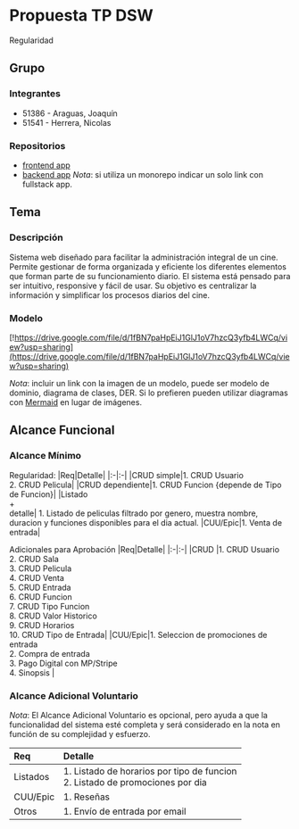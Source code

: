 # Propuesta TP DSW

Regularidad

## Grupo
### Integrantes
* 51386 - Araguas, Joaquín
* 51541 - Herrera, Nicolas

### Repositorios
* [frontend app](http://hyperlinkToGihubOrGitlab)
* [backend app](http://hyperlinkToGihubOrGitlab)
*Nota*: si utiliza un monorepo indicar un solo link con fullstack app.

## Tema
### Descripción
Sistema web diseñado para facilitar la administración integral de un cine. Permite gestionar de forma organizada y eficiente los diferentes elementos que forman parte de su funcionamiento diario. El sistema está pensado para ser intuitivo, responsive y fácil de usar. Su objetivo es centralizar la información y simplificar los procesos diarios del cine.


### Modelo
[!https://drive.google.com/file/d/1fBN7paHpEiJ1GlJ1oV7hzcQ3yfb4LWCq/view?usp=sharing](https://drive.google.com/file/d/1fBN7paHpEiJ1GlJ1oV7hzcQ3yfb4LWCq/view?usp=sharing)

*Nota*: incluir un link con la imagen de un modelo, puede ser modelo de dominio, diagrama de clases, DER. Si lo prefieren pueden utilizar diagramas con [Mermaid](https://mermaid.js.org) en lugar de imágenes.

## Alcance Funcional 

### Alcance Mínimo

Regularidad:
|Req|Detalle|
|:-|:-|
|CRUD simple|1. CRUD Usuario<br>2. CRUD Pelicula|
|CRUD dependiente|1. CRUD Funcion {depende de Tipo de Funcion}|
|Listado<br>+<br>detalle| 1. Listado de peliculas filtrado por genero, muestra nombre, duracion y funciones disponibles para el dia actual. 
|CUU/Epic|1. Venta de entrada|


Adicionales para Aprobación
|Req|Detalle|
|:-|:-|
|CRUD |1. CRUD Usuario<br>2. CRUD Sala<br>3. CRUD Pelicula<br>4. CRUD Venta<br>5. CRUD Entrada<br>6. CRUD Funcion<br>7. CRUD Tipo Funcion<br>8. CRUD Valor Historico <br> 9. CRUD Horarios <br> 10. CRUD Tipo de Entrada|
|CUU/Epic|1. Seleccion de promociones de entrada<br>2. Compra de entrada<br> 3. Pago Digital con MP/Stripe <br> 4. Sinopsis |



### Alcance Adicional Voluntario

*Nota*: El Alcance Adicional Voluntario es opcional, pero ayuda a que la funcionalidad del sistema esté completa y será considerado en la nota en función de su complejidad y esfuerzo.

|Req|Detalle|
|:-|:-|
|Listados |1. Listado de horarios por tipo de funcion <br>2. Listado de promociones por dia|
|CUU/Epic|1. Reseñas<br>|
|Otros|1. Envío de entrada por email|

